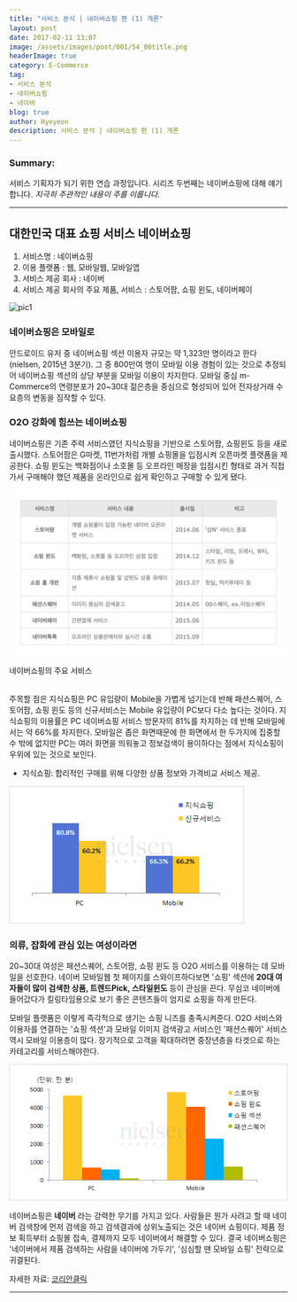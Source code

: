 ```yaml
---
title: "서비스 분석 | 네이버쇼핑 편 (1) 개론"
layout: post
date: 2017-02-11 13:07
image: /assets/images/post/001/54_00title.png
headerImage: true
category: E-Commerce
tag:
- 서비스 분석
- 네이버쇼핑
- 네이버
blog: true
author: Hyeyeon
description: 서비스 분석 | 네이버쇼핑 편 (1) 개론
---
```


### Summary:

서비스 기획자가 되기 위한 연습 과정입니다. 시리즈 두번째는 네이버쇼핑에 대해 얘기합니다.
*지극히 주관적인 내용이 주를 이룹니다.*

---

## 대한민국 대표 쇼핑 서비스 네이버쇼핑

1. 서비스명 : 네이버쇼핑
2. 이용 플랫폼 : 웹, 모바일웹, 모바일앱
3. 서비스 제공 회사 : 네이버
4. 서비스 제공 회사의 주요 제품, 서비스 : 스토어팜, 쇼핑 윈도, 네이버페이

![pic1](/assets/images/post/001/54_01.png)

### 네이버쇼핑은 모바일로

안드로이드 유저 중 네이버쇼핑 섹션 이용자 규모는 약 1,323만 명이라고 한다(nielsen, 2015년 3분기). 그 중 800만여 명이 모바일 이용 경험이 있는 것으로 추정되어 네이버쇼핑 섹션의 상당 부분을 모바일 이용이 차지한다. 모바일 중심 m-Commerce의 연령분포가 20~30대 젊은층을 중심으로 형성되어 있어 전자상거래 수요층의 변동을 짐작할 수 있다.

### O2O 강화에 힘쓰는 네이버쇼핑

네이버쇼핑은 기존 주력 서비스였던 지식쇼핑을 기반으로 스토어팜, 쇼핑윈도 등을 새로 출시했다. 스토어팜은 G마켓, 11번가처럼 개별 쇼핑몰을 입점시켜 오픈마켓 플랫폼을 제공한다. 쇼핑 윈도는 백화점이나 소호몰 등 오프라인 매장을 입점시킨 형태로 과거 직접 가서 구매해야 했던 제품을 온라인으로 쉽게 확인하고 구매할 수 있게 됐다.

![pic2](/assets/images/post/001/54_02.png)
<figcaption class='caption'>네이버쇼핑의 주요 서비스</figcaption>

<br>

주목할 점은 지식쇼핑은 PC 유입량이 Mobile을 가볍게 넘기는데 반해 패션스퀘어, 스토어팜, 쇼핑 윈도 등의 신규서비스는 Mobile 유입량이 PC보다 다소 높다는 것이다. 지식쇼핑의 이용률은 PC 네이버쇼핑 서비스 방문자의 81%를 차지하는 데 반해 모바일에서는 약 66%를 차지한다. 모바일은 좁은 화면때문에 한 화면에서 한 두가지에 집중할 수 밖에 없지만 PC는 여러 화면을 띄워놓고 정보검색이 용이하다는 점에서 지식쇼핑이 우위에 있는 것으로 보인다.

* 지식쇼핑: 합리적인 구매를 위해 다양한 상품 정보와 가격비교 서비스 제공.

![pic3](/assets/images/post/001/54_03.gif)

### 의류, 잡화에 관심 있는 여성이라면

20~30대 여성은 패션스퀘어, 스토어팜, 쇼핑 윈도 등 O2O 서비스를 이용하는 데 모바일을 선호한다. 네이버 모바일웹 첫 페이지를 스와이프하다보면 '쇼핑' 섹션에 **20대 여자들이 많이 검색한 상품, 트렌드Pick, 스타일윈도** 등이 관심을 끈다. 무심코 네이버에 들어갔다가 킬링타임용으로 보기 좋은 콘텐츠들이 엄지로 쇼핑을 하게 만든다.

모바일 플랫폼은 이렇게 즉각적으로 생기는 쇼핑 니즈를 충족시켜준다. O2O 서비스와 이용자를 연결하는 '쇼핑 섹션'과 모바일 이미지 검색광고 서비스인 '패션스퀘어' 서비스 역시 모바일 이용층이 많다. 장기적으로 고객을 확대하려면 중장년층을 타겟으로 하는 카테고리를 서비스해야한다.

![pic4](/assets/images/post/001/54_04.gif)

네이버쇼핑은 **네이버** 라는 강력한 무기를 가지고 있다. 사람들은 뭔가 사려고 할 때 네이버 검색창에 먼저 검색을 하고 검색결과에 상위노출되는 것은 네이버 쇼핑이다. 제품 정보 획득부터 쇼핑몰 접속, 결제까지 모두 네이버에서 해결할 수 있다. 결국 네이버쇼핑은 '네이버에서 제품 검색하는 사람을 네이버에 가두기', '심심할 땐 모바일 쇼핑' 전략으로 귀결된다.

자세한 자료: [코리안클릭](http://koreanclick.com/insights/newsletter_view.html?code=topic&id=385&page=2)

---
